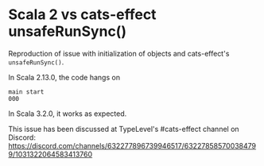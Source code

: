 # Scala 2 vs cats-effect unsafeRunSync()

Reproduction of issue with initialization of objects and cats-effect's
`unsafeRunSync()`.

In Scala 2.13.0, the code hangs on

```
main start
000
```

In Scala 3.2.0, it works as expected.

This issue has been discussed at TypeLevel's #cats-effect channel on Discord:
https://discord.com/channels/632277896739946517/632278585700384799/1031322064583413760
